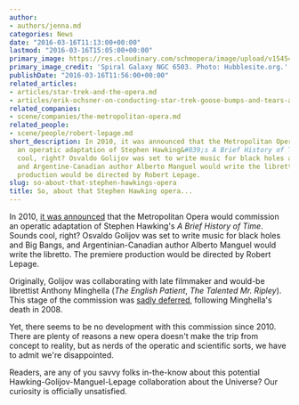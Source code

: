 ```yaml
---
author:
- authors/jenna.md
categories: News
date: "2016-03-16T11:13:00+00:00"
lastmod: "2016-03-16T15:05:00+00:00"
primary_image: https://res.cloudinary.com/schmopera/image/upload/v1545409169/media/webhook-uploads/1458128999851/2016-03-16---Hubble-Site-Spiral-Galaxy.jpg.jpg
primary_image_credit: 'Spiral Galaxy NGC 6503. Photo: Hubblesite.org.'
publishDate: "2016-03-16T11:56:00+00:00"
related_articles:
- articles/star-trek-and-the-opera.md
- articles/erik-ochsner-on-conducting-star-trek-goose-bumps-and-tears-are-not-optional.md
related_companies:
- scene/companies/the-metropolitan-opera.md
related_people:
- scene/people/robert-lepage.md
short_description: In 2010, it was announced that the Metropolitan Opera would commission
  an operatic adaptation of Stephen Hawking&#039;s A Brief History of Time. Sounds
  cool, right? Osvaldo Golijov was set to write music for black holes and Big Bangs,
  and Argentine-Canadian author Alberto Manguel would write the libretto. The premiere
  production would be directed by Robert Lepage.
slug: so-about-that-stephen-hawkings-opera
title: So, about that Stephen Hawking opera...
---
```


In 2010, [it was announced](http://www.gramilano.com/2010/12/a-brief-history-of-time-the-opera/) that the Metropolitan Opera would commission an operatic adaptation of Stephen Hawking's *A Brief History of Time*. Sounds cool, right? Osvaldo Golijov was set to write music for black holes and Big Bangs, and Argentinian-Canadian author Alberto Manguel would write the libretto. The premiere production would be directed by Robert Lepage.

Originally, Golijov was collaborating with late filmmaker and would-be librettist Anthony Minghella (*The English Patient*, *The Talented Mr. Ripley*). This stage of the commission was [sadly deferred](http://www.operanews.com/Opera_News_Magazine/2013/10/News/Met_New_Works.html), following Minghella's death in 2008. 

Yet, there seems to be no development with this commission since 2010. There are plenty of reasons a new opera doesn't make the trip from concept to reality, but as nerds of the operatic and scientific sorts, we have to admit we're disappointed.

Readers, are any of you savvy folks in-the-know about this potential Hawking-Golijov-Manguel-Lepage collaboration about the Universe? Our curiosity is officially unsatisfied.

